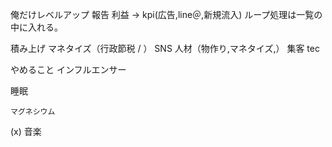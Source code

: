 
俺だけレベルアップ
    報告 利益 -> kpi(広告,line＠,新規流入)
    ループ処理は一覧の中に入れる。

積み上げ
    マネタイズ（行政節税 / ）
    SNS
    人材（物作り,マネタイズ,）
    集客
    tec

やめること
    インフルエンサー

睡眠
	
	マグネシウム

(x)
音楽

